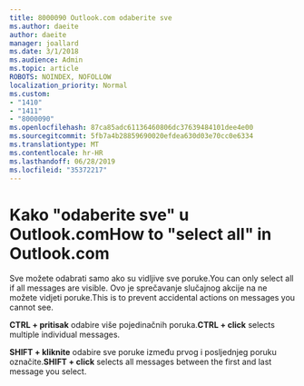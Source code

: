 ```yaml
---
title: 8000090 Outlook.com odaberite sve
ms.author: daeite
author: daeite
manager: joallard
ms.date: 3/1/2018
ms.audience: Admin
ms.topic: article
ROBOTS: NOINDEX, NOFOLLOW
localization_priority: Normal
ms.custom:
- "1410"
- "1411"
- "8000090"
ms.openlocfilehash: 87ca85adc61136460806dc37639484101dee4e00
ms.sourcegitcommit: 5fb7a4b28859690020efdea630d03e70cc0e6334
ms.translationtype: MT
ms.contentlocale: hr-HR
ms.lasthandoff: 06/28/2019
ms.locfileid: "35372217"
---
```

# <a name="how-to-select-all-in-outlookcom"></a><span data-ttu-id="a526a-102">Kako "odaberite sve" u Outlook.com</span><span class="sxs-lookup"><span data-stu-id="a526a-102">How to "select all" in Outlook.com</span></span>

<span data-ttu-id="a526a-103">Sve možete odabrati samo ako su vidljive sve poruke.</span><span class="sxs-lookup"><span data-stu-id="a526a-103">You can only select all if all messages are visible.</span></span> <span data-ttu-id="a526a-104">Ovo je sprečavanje slučajnog akcije na ne možete vidjeti poruke.</span><span class="sxs-lookup"><span data-stu-id="a526a-104">This is to prevent accidental actions on messages you cannot see.</span></span>

<span data-ttu-id="a526a-105">**CTRL + pritisak** odabire više pojedinačnih poruka.</span><span class="sxs-lookup"><span data-stu-id="a526a-105">**CTRL + click** selects multiple individual messages.</span></span>

<span data-ttu-id="a526a-106">**SHIFT + kliknite** odabire sve poruke između prvog i posljednjeg poruku označite.</span><span class="sxs-lookup"><span data-stu-id="a526a-106">**SHIFT + click** selects all messages between the first and last message you select.</span></span>